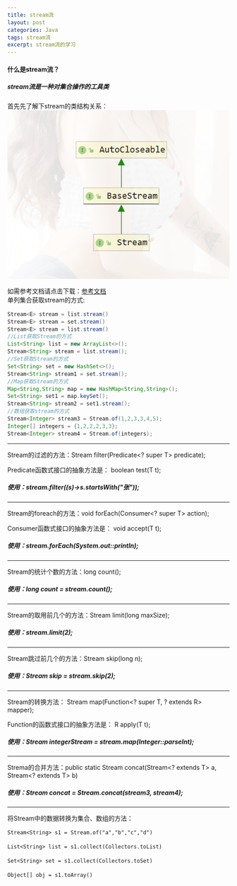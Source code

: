 ```yaml
---
title: stream流
layout: post
categories: Java
tags: stream流
excerpt: stream流的学习
---
```

#### 什么是stream流？
##### stream流是一种对集合操作的工具类  

首先先了解下stream的类结构关系：![stream的类结构图](/assets/stream流/stream类结构图.PNG)

如需参考文档请点击下载：[参考文档](/assets/stream流/笔记.rtf)  
单列集合获取stream的方式:
```java
Stream<E> stream = list.stream()
Stream<E> stream = set.stream()
Stream<E> stream = list.stream()
//List获取Stream的方式
List<String> list = new ArrayList<>();
Stream<String> stream = list.stream();
//Set获取Stream的方式
Set<String> set = new HashSet<>();
Stream<String> stream1 = set.stream();
//Map获取Stream的方式
Map<String,String> map = new HashMap<String,String>();
Set<String> set1 = map.keySet();
Stream<String> stream2 = set1.stream();
//数组获取stream的方式
Stream<Integer> stream3 = Stream.of(1,2,3,3,4,5);
Integer[] integers = {1,2,2,2,3,3};
Stream<Integer> stream4 = Stream.of(integers);
```
  
---------------------------------------------------------------------
  
Stream的过滤的方法：Stream<T> filter(Predicate<? super T> predicate); 

Predicate函数式接口的抽象方法是：  boolean test(T t);

##### 使用：stream.filter((s)->s.startsWith("张"));
---------------------------------------------------------------------

Stream的foreach的方法：void forEach(Consumer<? super T> action);

Consumer函数式接口的抽象方法是：    void accept(T t);

##### 使用：stream.forEach(System.out::println);
---------------------------------------------------------------------

Stream的统计个数的方法：long count();

##### 使用：long count = stream.count();
---------------------------------------------------------------------

Stream的取用前几个的方法：Stream<T> limit(long maxSize);
  
##### 使用：stream.limit(2);
---------------------------------------------------------------------
  
Stream跳过前几个的方法：Stream<T> skip(long n);
  
##### 使用：Stream<String> skip = stream.skip(2);
---------------------------------------------------------------------
  
Stream的转换方法：    <R> Stream<R> map(Function<? super T, ? extends R> mapper);

Function的函数式接口的抽象方法是：	R apply(T t);

##### 使用：Stream<Integer> integerStream = stream.map(Integer::parseInt);
---------------------------------------------------------------------

Strema的合并方法：public static <T> Stream<T> concat(Stream<? extends T> a, Stream<? extends T> b)

##### 使用：Stream<Integer> concat = Stream.concat(stream3, stream4);
---------------------------------------------------------------------

将Stream中的数据转换为集合、数组的方法：

```
Stream<String> s1 = Stream.of("a","b","c","d")

List<String> list = s1.collect(Collectors.toList)

Set<String> set = s1.collect(Collectors.toSet)

Object[] obj = s1.toArray()
```


